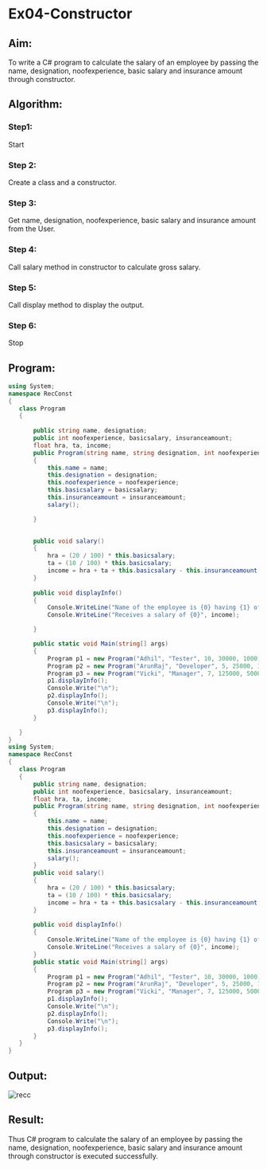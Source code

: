# Ex04-Constructor

## Aim:
 To write a C# program to calculate the salary of an employee by passing the name, designation, noofexperience, basic salary and insurance amount through constructor.
 
 ## Algorithm:
 ### Step1:
 Start
 ### Step 2:
 Create a class and a constructor.
 ### Step 3:
 Get name, designation, noofexperience, basic salary and insurance amount from the User.
 ### Step 4:
 Call salary method in constructor to calculate gross salary.
 ### Step 5:
 Call display method to display the output.
 ### Step 6:
 Stop
 
 ## Program:
 ```cs
using System;
namespace RecConst
{
    class Program
    {
        
        public string name, designation;
        public int noofexperience, basicsalary, insuranceamount;
        float hra, ta, income;
        public Program(string name, string designation, int noofexperience, int basicsalary, int insuranceamount)
        {
            this.name = name;
            this.designation = designation;
            this.noofexperience = noofexperience;
            this.basicsalary = basicsalary;
            this.insuranceamount = insuranceamount;
            salary();

        }
        

        public void salary()
        {
            hra = (20 / 100) * this.basicsalary;
            ta = (10 / 100) * this.basicsalary;
            income = hra + ta + this.basicsalary - this.insuranceamount;
        }
        
        public void displayInfo()
        {
            Console.WriteLine("Name of the employee is {0} having {1} of experience, working as {2}", this.name, this.noofexperience, this.designation);
            Console.WriteLine("Receives a salary of {0}", income);

        }

        public static void Main(string[] args)
        {
            Program p1 = new Program("Adhil", "Tester", 10, 30000, 1000);
            Program p2 = new Program("ArunRaj", "Developer", 5, 25000, 1000);
            Program p3 = new Program("Vicki", "Manager", 7, 125000, 5000);
            p1.displayInfo();
            Console.Write("\n");
            p2.displayInfo();
            Console.Write("\n");
            p3.displayInfo();
        }

    }
}
using System;
namespace RecConst
{
    class Program
    {
        public string name, designation;
        public int noofexperience, basicsalary, insuranceamount;
        float hra, ta, income;
        public Program(string name, string designation, int noofexperience, int basicsalary, int insuranceamount)
        {
            this.name = name;
            this.designation = designation;
            this.noofexperience = noofexperience;
            this.basicsalary = basicsalary;
            this.insuranceamount = insuranceamount;
            salary();
        }
        public void salary()
        {
            hra = (20 / 100) * this.basicsalary;
            ta = (10 / 100) * this.basicsalary;
            income = hra + ta + this.basicsalary - this.insuranceamount;
        }
        
        public void displayInfo()
        {
            Console.WriteLine("Name of the employee is {0} having {1} of experience, working as {2}", this.name, this.noofexperience, this.designation);
            Console.WriteLine("Receives a salary of {0}", income);
        }
        public static void Main(string[] args)
        {
            Program p1 = new Program("Adhil", "Tester", 10, 30000, 1000);
            Program p2 = new Program("ArunRaj", "Developer", 5, 25000, 1000);
            Program p3 = new Program("Vicki", "Manager", 7, 125000, 5000);
            p1.displayInfo();
            Console.Write("\n");
            p2.displayInfo();
            Console.Write("\n");
            p3.displayInfo();
        }
    }
}
 ```
 
 ## Output:
 ![recc](https://user-images.githubusercontent.com/75234646/190059579-7cb70a53-f7b2-463b-b1da-5ad5ead95344.PNG)

 ## Result:
Thus C# program to calculate the salary of an employee by passing the name, designation, noofexperience, basic salary and insurance amount through constructor is executed successfully.
